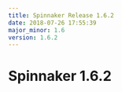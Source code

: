 ```yaml
---
title: Spinnaker Release 1.6.2
date: 2018-07-26 17:55:39
major_minor: 1.6
version: 1.6.2
---
```


# Spinnaker 1.6.2

<script src="https://gist.github.com/spinnaker-release/3fc52e64bae26f8ea1c68bcd8383d4b5.js"/>
